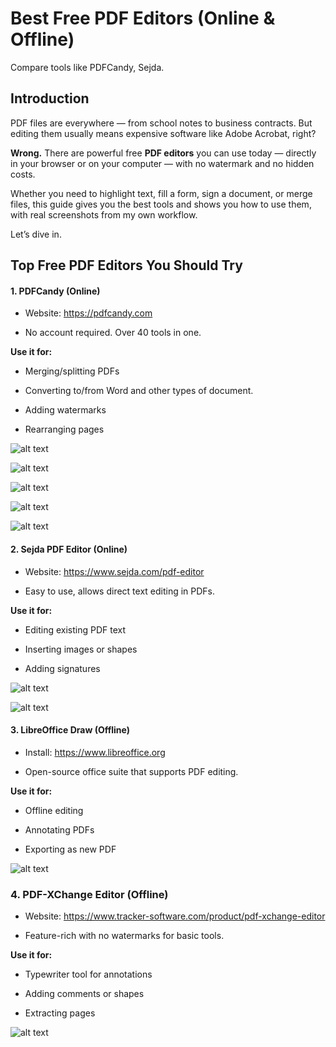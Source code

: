 # Best Free PDF Editors (Online & Offline)

Compare tools like PDFCandy, Sejda.

## Introduction

PDF files are everywhere — from school notes to business contracts. But editing them usually means expensive software like Adobe Acrobat, right?

**Wrong.**
There are powerful free **PDF editors** you can use today — directly in your browser or on your computer — with no watermark and no hidden costs.

Whether you need to highlight text, fill a form, sign a document, or merge files, this guide gives you the best tools and shows you how to use them, with real screenshots from my own workflow.

Let’s dive in.

## Top Free PDF Editors You Should Try

#### 1. PDFCandy (Online)
* Website: https://pdfcandy.com

* No account required. Over 40 tools in one.

**Use it for:**

* Merging/splitting PDFs
 
* Converting to/from Word and other types of document.
 
* Adding watermarks
 
* Rearranging pages

![alt text](../../images/blog_images/Screenshot_106.png)

![alt text](../../images/blog_images/Screenshot_107.png)

![alt text](../../images/blog_images/Screenshot_108.png)

![alt text](../../images/blog_images/Screenshot_110.png)

![alt text](../../images/blog_images/Screenshot_111.png)

#### 2. Sejda PDF Editor (Online)
* Website: https://www.sejda.com/pdf-editor
 
* Easy to use, allows direct text editing in PDFs.

**Use it for:**

* Editing existing PDF text
 
* Inserting images or shapes
 
* Adding signatures

![alt text](../../images/blog_images/Screenshot_112.png)

![alt text](../../images/blog_images/Screenshot_113.png)

#### 3. LibreOffice Draw (Offline)
* Install: https://www.libreoffice.org
 
* Open-source office suite that supports PDF editing.

**Use it for:**

* Offline editing
 
* Annotating PDFs
 
* Exporting as new PDF

![alt text](../../images/blog_images/Screenshot_114.png)

### 4. PDF-XChange Editor (Offline)
* Website: https://www.tracker-software.com/product/pdf-xchange-editor
 
* Feature-rich with no watermarks for basic tools.

**Use it for:**

* Typewriter tool for annotations
 
* Adding comments or shapes
 
* Extracting pages

![alt text](../../images/blog_images/Screenshot_115.png)

